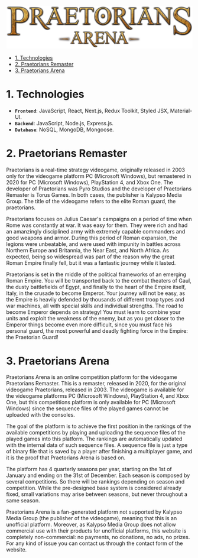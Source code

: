![Praetorians Arena Logo](/public/assets/images/logos/praetorians-arena.png)

- [1. Technologies](#1-technologies)
- [2. Praetorians Remaster](#2-praetorians-remaster)
- [3. Praetorians Arena](#3-praetorians-arena)

# 1. Technologies

- **`Frontend`**: JavaScript, React, Next.js, Redux Toolkit, Styled JSX, Material-UI.
- **`Backend`**: JavaScript, Node.js, Express.js.
- **`Database`**: NoSQL, MongoDB, Mongoose.

# 2. Praetorians Remaster

Praetorians is a real-time strategy videogame, originally released in 2003 only for the videogame platform PC (Microsoft Windows), but remastered in 2020 for PC (Microsoft Windows), PlayStation 4, and Xbox One. The developer of Praetorians was Pyro Studios and the developer of Praetorians Remaster is Torus Games. In both cases, the publisher is Kalypso Media Group. The title of the videogame refers to the elite Roman guard, the praetorians.

Praetorians focuses on Julius Caesar's campaigns on a period of time when Rome was constantly at war. It was easy for them. They were rich and had an amanzingly disciplined army with extremely capable commanders and good weapons and armor. During this period of Roman expansion, the legions were unbeatable, and were used with impunity in battles across Northern Europe and Britannia, the Near East, and North Africa. As expected, being so widespread was part of the reason why the great Roman Empire finally fell, but it was a fantastic journey while it lasted.

Praetorians is set in the middle of the political frameworks of an emerging Roman Empire. You will be transported back to the combat theaters of Gaul, the dusty battlefields of Egypt, and finally to the heart of the Empire itself, Italy, in the crusade to become Emperor. Your journey will not be easy, as the Empire is heavily defended by thousands of different troop types and war machines, all with special skills and individual strengths. The road to become Emperor depends on strategy! You must learn to combine your units and exploit the weakness of the enemy, but as you get closer to the Emperor things become even more difficult, since you must face his personal guard, the most powerful and deadly fighting force in the Empire: the Praetorian Guard!

# 3. Praetorians Arena

Praetorians Arena is an online competition platform for the videogame Praetorians Remaster. This is a remaster, released in 2020, for the original videogame Praetorians, released in 2003. The videogame is available for the videogame platforms PC (Microsoft Windows), PlayStation 4, and Xbox One, but this competitions platform is only available for PC (Microsoft Windows) since the sequence files of the played games cannot be uploaded with the consoles.

The goal of the platform is to achieve the first position in the rankings of the available competitions by playing and uploading the sequence files of the played games into this platform. The rankings are automatically updated with the internal data of such sequence files. A sequence file is just a type of binary file that is saved by a player after finishing a multiplayer game, and it is the proof that Praetorians Arena is based on.

The platform has 4 quarterly seasons per year, starting on the 1st of January and ending on the 31st of December. Each season is composed by several competitions. So there will be rankings depending on season and competition. While the pre-designed base system is considered already fixed, small variations may arise between seasons, but never throughout a same season.

Praetorians Arena is a fan-generated platform not supported by Kalypso Media Group (the publisher of the videogame), meaning that this is an unofficial platform. Moreover, as Kalypso Media Group does not allow commercial use with their products for unofficial platforms, this website is completely non-commercial: no payments, no donations, no ads, no prizes. For any kind of issue you can contact us through the contact form of the website.
